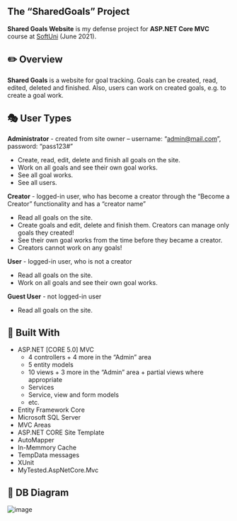 ## The “SharedGoals” Project

**Shared Goals Website** is my defense project for **ASP.NET Core MVC** course at [SoftUni](https://softuni.bg/ "SoftUni") (June 2021).

## :pencil2: Overview

**Shared Goals** is a website for goal tracking. Goals can be created, read, edited, deleted and finished. Also, users can work on created goals, e.g. to create a goal work. 

## :performing_arts: User Types

**Administrator** - created from site owner – username: “admin@mail.com”, password: “pass123#”
* Create, read, edit, delete and finish all goals on the site.
* Work on all goals and see their own goal works.
* See all goal works.
* See all users.

**Creator** - logged-in user, who has become a creator through the “Become a Creator” functionality and has a “creator name”
* Read all goals on the site.
* Create goals and edit, delete and finish them. Creators can manage only goals they created!
* See their own goal works from the time before they became a creator.
* Creators cannot work on any goals!

**User** - logged-in user, who is not a creator
* Read all goals on the site.
* Work on all goals and see their own goal works.

**Guest User** - not logged-in user
* Read all goals on the site.

## :hammer: Built With
* ASP.NET [CORE 5.0] MVC
	- 4 controllers + 4 more in the “Admin” area
	- 5 entity models
	- 10 views + 3 more in the “Admin” area + partial views where appropriate
	- Services
	- Service, view and form models
	- etc.
* Entity Framework Core
* Microsoft SQL Server
* MVC Areas
* ASP.NET CORE Site Template
* AutoMapper
* In-Memmory Cache
* TempData messages
* XUnit
* MyTested.AspNetCore.Mvc

## :wrench: DB Diagram
![image](https://user-images.githubusercontent.com/69080997/129544513-edf338bf-8b67-4747-b76a-33d359a3b486.png)



